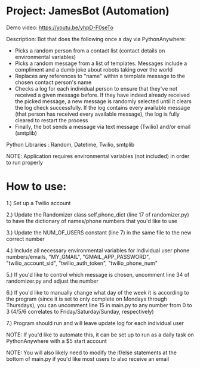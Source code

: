 # Project: JamesBot (Automation)

Demo video: https://youtu.be/yhpD-F0seTo

Description: Bot that does the following once a day via PythonAnywhere:
- Picks a random person from a contact list (contact details on environmental variables)
- Picks a random message from a list of templates. Messages include a compliment and a dumb joke about robots taking over the world
- Replaces any references to "name" within a template message to the chosen contact person's name
- Checks a log for each individual person to ensure that they've not received a given message before. If they have indeed already received the picked message, a new message is randomly  selected until it clears the log check successfully. If the log contains every available message (that person has received every available message), the log is fully cleared to restart the process
- Finally, the bot sends a message via text message (Twilio) and/or email (smtplib)

Python Libraries : Random, Datetime, Twilio, smtplib

NOTE: Application requires environmental variables (not included) in order to run properly

# How to use:

1.) Set up a Twilio account

2.) Update the Randomizer class self.phone_dict (line 17 of randomizer.py) to have the dictionary of names/phone numbers that you'd like to use

3.) Update the NUM_OF_USERS constant (line 7) in the same file to the new correct number

4.) Include all necessary environmental variables for individual user phone numbers/emails, "MY_GMAIL", "GMAIL_APP_PASSWORD", "twilio_account_sid", "twilio_auth_token", "twilio_phone_num"

5.) If you'd like to control which message is chosen, uncomment line 34 of randomizer.py and adjust the number

6.) If you'd like to manually change what day of the week it is according to the program (since it is set to only complete on Mondays through Thursdays), you can uncomment line 15 in main.py to any number from 0 to 3 (4/5/6 correlates to Friday/Saturday/Sunday, respectively)

7.) Program should run and will leave update log for each individual user

NOTE: If you'd like to automate this, it can be set up to run as a daily task on PythonAnywhere with a $5 start account

NOTE: You will also likely need to modify the if/else statements at the bottom of main.py if you'd like most users to also receive an email
